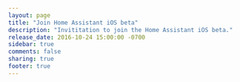 ```yaml
---
layout: page
title: "Join Home Assistant iOS beta"
description: "Invititation to join the Home Assistant iOS beta."
release_date: 2016-10-24 15:00:00 -0700
sidebar: true
comments: false
sharing: true
footer: true
---
```


<script>document.location.href = 'https://testflight.apple.com/join/XCUga7ko';</script>
